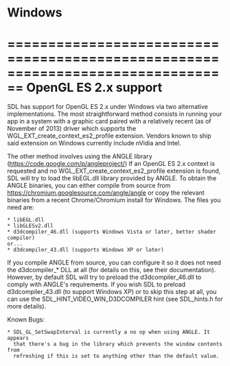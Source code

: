 Windows
================================================================================

================================================================================
OpenGL ES 2.x support
================================================================================

SDL has support for OpenGL ES 2.x under Windows via two alternative 
implementations. 
The most straightforward method consists in running your app in a system with 
a graphic card paired with a relatively recent (as of November of 2013) driver 
which supports the WGL_EXT_create_context_es2_profile extension. Vendors known 
to ship said extension on Windows currently include nVidia and Intel.

The other method involves using the ANGLE library (https://code.google.com/p/angleproject/)
If an OpenGL ES 2.x context is requested and no WGL_EXT_create_context_es2_profile
extension is found, SDL will try to load the libEGL.dll library provided by
ANGLE.
To obtain the ANGLE binaries, you can either compile from source from
https://chromium.googlesource.com/angle/angle or copy the relevant binaries from
a recent Chrome/Chromium install for Windows. The files you need are:
    
    * libEGL.dll
    * libGLESv2.dll
    * d3dcompiler_46.dll (supports Windows Vista or later, better shader compiler)
    or...
    * d3dcompiler_43.dll (supports Windows XP or later)
    
If you compile ANGLE from source, you can configure it so it does not need the
d3dcompiler_* DLL at all (for details on this, see their documentation). 
However, by default SDL will try to preload the d3dcompiler_46.dll to
comply with ANGLE's requirements. If you wish SDL to preload d3dcompiler_43.dll (to
support Windows XP) or to skip this step at all, you can use the 
SDL_HINT_VIDEO_WIN_D3DCOMPILER hint (see SDL_hints.h for more details).

Known Bugs:
    
    * SDL_GL_SetSwapInterval is currently a no op when using ANGLE. It appears
      that there's a bug in the library which prevents the window contents from
      refreshing if this is set to anything other than the default value.
      
